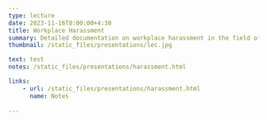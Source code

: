 ```yaml
---
type: lecture
date: 2023-11-16T8:00:00+4:30
title: Workplace Harassment
summary: Detailed documentation on workplace harassment in the field of Computer Science.
thumbnail: /static_files/presentations/lec.jpg

text: test
notes: /static_files/presentations/harassment.html

links: 
    - url: /static_files/presentations/harassment.html
      name: Notes
    
---
```



<!-- **Suggested Readings:**
- [Readings 1](http://example.com)
- [Readings 2](http://example.com) -->

